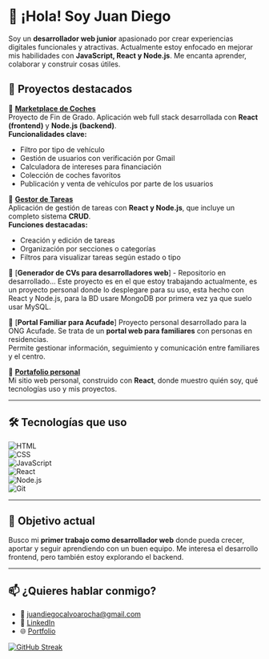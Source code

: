 # 👋 ¡Hola! Soy Juan Diego

Soy un **desarrollador web junior** apasionado por crear experiencias digitales funcionales y atractivas. Actualmente estoy enfocado en mejorar mis habilidades con **JavaScript, React y Node.js**. Me encanta aprender, colaborar y construir cosas útiles.

## 💼 Proyectos destacados

🔹 [**Marketplace de Coches**](https://github.com/JDiego03/AutomarketRepo)  
Proyecto de Fin de Grado. Aplicación web full stack desarrollada con **React (frontend)** y **Node.js (backend)**.  
**Funcionalidades clave:**  
- Filtro por tipo de vehículo  
- Gestión de usuarios con verificación por Gmail  
- Calculadora de intereses para financiación  
- Colección de coches favoritos  
- Publicación y venta de vehículos por parte de los usuarios  

🔹 [**Gestor de Tareas**](https://github.com/JDiego03/GestorTareas)  
Aplicación de gestión de tareas con **React y Node.js**, que incluye un completo sistema **CRUD**.  
**Funciones destacadas:**  
- Creación y edición de tareas  
- Organización por secciones o categorías  
- Filtros para visualizar tareas según estado o tipo  

🔹 [**Generador de CVs para desarrolladores web**] - Repositorio en desarrollado...
Este proyecto es en el que estoy trabajando actualmente, es un proyecto personal donde lo desplegare para su uso, esta hecho con React y Node.js, para la BD usare MongoDB por primera vez ya que suelo usar MySQL.

🔹 [**Portal Familiar para Acufade**] 
Proyecto personal desarrollado para la ONG Acufade. Se trata de un **portal web para familiares** con personas en residencias.  
Permite gestionar información, seguimiento y comunicación entre familiares y el centro.

🔹 [**Portafolio personal**](https://github.com/JDiego03/Portafolio-Template)  
Mi sitio web personal, construido con **React**, donde muestro quién soy, qué tecnologías uso y mis proyectos.


---

## 🛠️ Tecnologías que uso

![HTML](https://img.shields.io/badge/-HTML5-E34F26?logo=html5&logoColor=white&style=flat)  
![CSS](https://img.shields.io/badge/-CSS3-1572B6?logo=css3&logoColor=white&style=flat)  
![JavaScript](https://img.shields.io/badge/-JavaScript-F7DF1E?logo=javascript&logoColor=black&style=flat)  
![React](https://img.shields.io/badge/-React-61DAFB?logo=react&logoColor=black&style=flat)  
![Node.js](https://img.shields.io/badge/-Node.js-339933?logo=nodedotjs&logoColor=white&style=flat)  
![Git](https://img.shields.io/badge/-Git-F05032?logo=git&logoColor=white&style=flat)

---

## 🚀 Objetivo actual

Busco mi **primer trabajo como desarrollador web** donde pueda crecer, aportar y seguir aprendiendo con un buen equipo. Me interesa el desarrollo frontend, pero también estoy explorando el backend.

---

## 📫 ¿Quieres hablar conmigo?

- 📧 juandiegocalvoarocha@gmail.com
- 💼 [LinkedIn](https://www.linkedin.com/in/juan-diego-calvo-arocha-1a7181307/)  
- 🌐 [Portfolio](https://jdiego03.github.io/Portafolio-Template/)


[![GitHub Streak](https://github-readme-streak-stats.herokuapp.com?user=JDiego03&theme=vue-dark&hide_border=FALSO&short_numbers=FALSO)](https://git.io/streak-stats)
